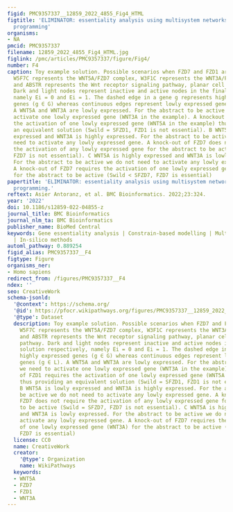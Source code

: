 ```yaml
---
figid: PMC9357337__12859_2022_4855_Fig4_HTML
figtitle: 'ELIMINATOR: essentiality analysis using multisystem networks and integer
  programming'
organisms:
- NA
pmcid: PMC9357337
filename: 12859_2022_4855_Fig4_HTML.jpg
figlink: /pmc/articles/PMC9357337/figure/Fig4/
number: F4
caption: Toy example solution. Possible scenarios when FZD7 and FZD1 are expressed.
  W5F7C represents the WNT5A/FZD7 complex, W3F1C represents the WNT3A/FZD1 complex,
  and ABSTR represents the Wnt receptor signaling pathway, planar cell polarity pathway.
  Dark and light nodes represent inactive and active nodes in the final solution respectively,
  namely Ei = 0 and Ei = 1. The dashed edge in a gene g represents highly expressed
  genes (g ∈ G) whereas continuous edges represent lowly expressed genes (g ∈ L).
  A WNT5A and WNT3A are lowly expressed. For the abstract to be active we need to
  activate one lowly expressed gene (WNT3A in the example). A knockout of FZD1 requires
  the activation of one lowly expressed gene (WNT5A in the example) thus providing
  an equivalent solution (Swild = SFZD1, FZD1 is not essential). B WNT5A is lowly
  expressed and WNT3A is highly expressed. For the abstract to be active we do not
  need to activate any lowly expressed gene. A knock-out of FZD7 does not require
  the activation of any lowly expressed gene for the abstract to be active (Swild = SFZD7,
  FZD7 is not essential). C WNT5A is highly expressed and WNT3A is lowly expressed.
  For the abstract to be active we do not need to activate any lowly expressed gene.
  A knock-out of FZD7 requires the activation of one lowly expressed gene (WNT3A)
  for the abstract to be active (Swild < SFZD7, FZD7 is essential)
papertitle: 'ELIMINATOR: essentiality analysis using multisystem networks and integer
  programming.'
reftext: Asier Antoranz, et al. BMC Bioinformatics. 2022;23:324.
year: '2022'
doi: 10.1186/s12859-022-04855-z
journal_title: BMC Bioinformatics
journal_nlm_ta: BMC Bioinformatics
publisher_name: BioMed Central
keywords: Gene essentiality analysis | Constrain-based modelling | Multisystem networks
  | In-silico methods
automl_pathway: 0.889254
figid_alias: PMC9357337__F4
figtype: Figure
organisms_ner:
- Homo sapiens
redirect_from: /figures/PMC9357337__F4
ndex: ''
seo: CreativeWork
schema-jsonld:
  '@context': https://schema.org/
  '@id': https://pfocr.wikipathways.org/figures/PMC9357337__12859_2022_4855_Fig4_HTML.html
  '@type': Dataset
  description: Toy example solution. Possible scenarios when FZD7 and FZD1 are expressed.
    W5F7C represents the WNT5A/FZD7 complex, W3F1C represents the WNT3A/FZD1 complex,
    and ABSTR represents the Wnt receptor signaling pathway, planar cell polarity
    pathway. Dark and light nodes represent inactive and active nodes in the final
    solution respectively, namely Ei = 0 and Ei = 1. The dashed edge in a gene g represents
    highly expressed genes (g ∈ G) whereas continuous edges represent lowly expressed
    genes (g ∈ L). A WNT5A and WNT3A are lowly expressed. For the abstract to be active
    we need to activate one lowly expressed gene (WNT3A in the example). A knockout
    of FZD1 requires the activation of one lowly expressed gene (WNT5A in the example)
    thus providing an equivalent solution (Swild = SFZD1, FZD1 is not essential).
    B WNT5A is lowly expressed and WNT3A is highly expressed. For the abstract to
    be active we do not need to activate any lowly expressed gene. A knock-out of
    FZD7 does not require the activation of any lowly expressed gene for the abstract
    to be active (Swild = SFZD7, FZD7 is not essential). C WNT5A is highly expressed
    and WNT3A is lowly expressed. For the abstract to be active we do not need to
    activate any lowly expressed gene. A knock-out of FZD7 requires the activation
    of one lowly expressed gene (WNT3A) for the abstract to be active (Swild < SFZD7,
    FZD7 is essential)
  license: CC0
  name: CreativeWork
  creator:
    '@type': Organization
    name: WikiPathways
  keywords:
  - WNT5A
  - FZD7
  - FZD1
  - WNT3A
---
```

